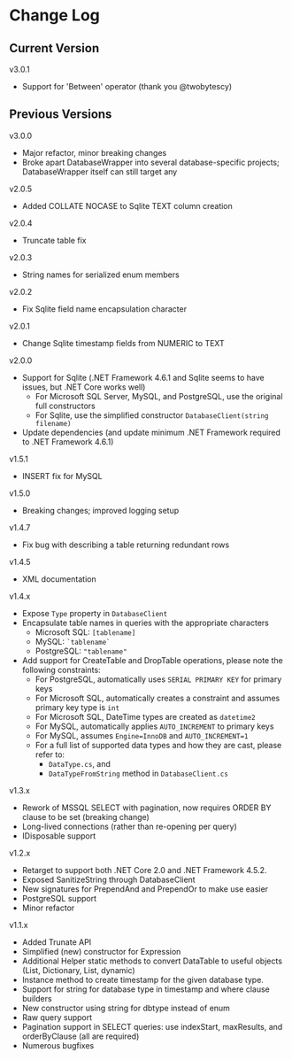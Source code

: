 # Change Log

## Current Version

v3.0.1

- Support for 'Between' operator (thank you @twobytescy)

## Previous Versions

v3.0.0

- Major refactor, minor breaking changes
- Broke apart DatabaseWrapper into several database-specific projects; DatabaseWrapper itself can still target any

v2.0.5

- Added COLLATE NOCASE to Sqlite TEXT column creation

v2.0.4

- Truncate table fix

v2.0.3

- String names for serialized enum members

v2.0.2

- Fix Sqlite field name encapsulation character

v2.0.1

- Change Sqlite timestamp fields from NUMERIC to TEXT

v2.0.0

- Support for Sqlite (.NET Framework 4.6.1 and Sqlite seems to have issues, but .NET Core works well)
  - For Microsoft SQL Server, MySQL, and PostgreSQL, use the original full constructors
  - For Sqlite, use the simplified constructor ```DatabaseClient(string filename)```
- Update dependencies (and update minimum .NET Framework required to .NET Framework 4.6.1)

v1.5.1

- INSERT fix for MySQL

v1.5.0

- Breaking changes; improved logging setup

v1.4.7

- Fix bug with describing a table returning redundant rows

v1.4.5

- XML documentation

v1.4.x

- Expose ```Type``` property in ```DatabaseClient```
- Encapsulate table names in queries with the appropriate characters
  - Microsoft SQL: ``` [tablename] ```
  - MySQL: ``` `tablename` ```
  - PostgreSQL: ``` "tablename" ```
- Add support for CreateTable and DropTable operations, please note the following constraints:
  - For PostgreSQL, automatically uses ```SERIAL PRIMARY KEY``` for primary keys
  - For Microsoft SQL, automatically creates a constraint and assumes primary key type is ```int```
  - For Microsoft SQL, DateTime types are created as ```datetime2```
  - For MySQL, automatically applies ```AUTO_INCREMENT``` to primary keys
  - For MySQL, assumes ```Engine=InnoDB``` and ```AUTO_INCREMENT=1```
  - For a full list of supported data types and how they are cast, please refer to:
    - ```DataType.cs```, and 
    - ```DataTypeFromString``` method in ```DatabaseClient.cs```

v1.3.x

- Rework of MSSQL SELECT with pagination, now requires ORDER BY clause to be set (breaking change)
- Long-lived connections (rather than re-opening per query)
- IDisposable support

v1.2.x

- Retarget to support both .NET Core 2.0 and .NET Framework 4.5.2.
- Exposed SanitizeString through DatabaseClient
- New signatures for PrependAnd and PrependOr to make use easier
- PostgreSQL support
- Minor refactor

v1.1.x

- Added Trunate API
- Simplified (new) constructor for Expression
- Additional Helper static methods to convert DataTable to useful objects (List<Dictionary>, Dictionary, List<dynamic>, dynamic)
- Instance method to create timestamp for the given database type.
- Support for string for database type in timestamp and where clause builders
- New constructor using string for dbtype instead of enum
- Raw query support
- Pagination support in SELECT queries: use indexStart, maxResults, and orderByClause (all are required)
- Numerous bugfixes
